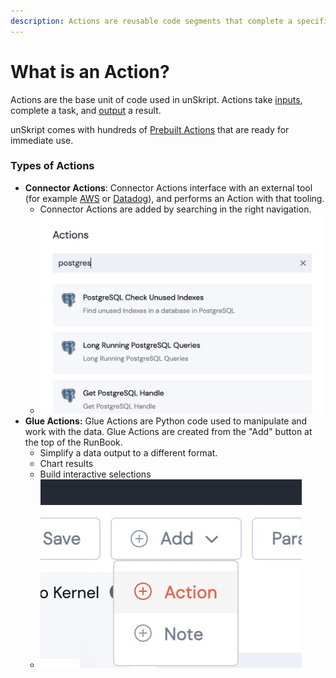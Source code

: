 ```yaml
---
description: Actions are reusable code segments that complete a specific task
---
```


# What is an Action?

Actions are the base unit of code used in unSkript.  Actions take [inputs](actions/action-configuration/action-inputs.md), complete a task, and [output](actions/action-configuration/action-output.md) a result.

unSkript comes with hundreds of [Prebuilt Actions](action-list.md) that are ready for immediate use.

### Types of Actions

* **Connector Actions**: Connector Actions interface with an external tool (for example [AWS](../connnecting/connectors/aws/action\_aws/) or [Datadog](../connnecting/connectors/datadog/action\_datadog/)), and performs an Action with that tooling.
  * Connector Actions are added by searching in the right navigation.
  * ![search for postgres actions](<../.gitbook/assets/image (20).png>)
* **Glue Actions:** Glue Actions are Python code used to manipulate and work with the data. Glue Actions are created from the "Add" button at the top of the RunBook. &#x20;
  * Simplify a data output to a different format.
  * Chart results
  * Build interactive selections
  * ![Adding a Glue Action](<../.gitbook/assets/image (16).png>)
